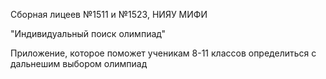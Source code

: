 Сборная лицеев №1511 и №1523, НИЯУ МИФИ

"Индивидуальный поиск олимпиад"

Приложение, которое поможет ученикам 8-11 классов определиться с дальнешим выбором олимпиад
